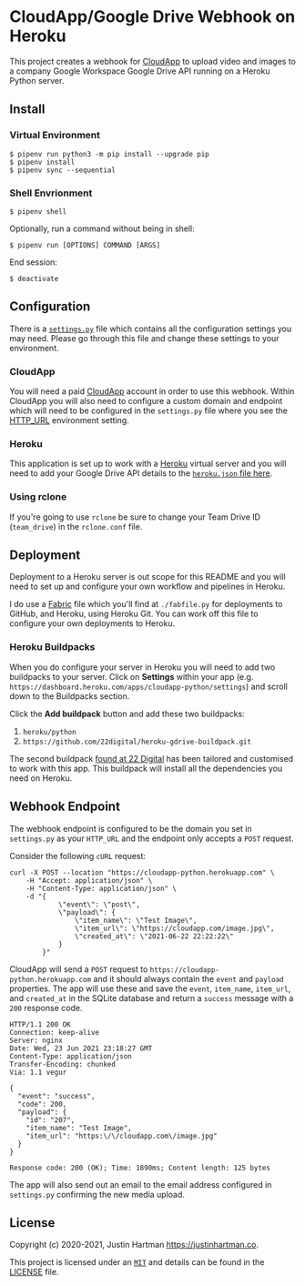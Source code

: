 # CloudApp/Google Drive Webhook on Heroku

This project creates a webhook for [CloudApp][cloudapp] to upload video and
images to a company Google Workspace Google Drive API running on a Heroku
Python server.

## Install

### Virtual Environment

```console
$ pipenv run python3 -m pip install --upgrade pip
$ pipenv install
$ pipenv sync --sequential
```

### Shell Envrionment

```console
$ pipenv shell
```

Optionally, run a command without being in shell:

```console
$ pipenv run [OPTIONS] COMMAND [ARGS]
```

End session:

```console
$ deactivate
```

## Configuration

There is a [`settings.py`][settings] file which contains all the configuration
settings you may need. Please go through this file and change these settings
to your environment.

### CloudApp

You will need a paid [CloudApp][cloudapp] account in order to use this webhook.
Within CloudApp you will also need to configure a custom domain and endpoint
which will need to be configured in the `settings.py` file where you see the
[HTTP_URL][appurl] environment setting.

### Heroku

This application is set up to work with a [Heroku][heroku] virtual server and
you will need to add your Google Drive API details to the
[`heroku.json` file here][heroku-config].

### Using rclone

If you're going to use `rclone` be sure to change your Team Drive ID
(`team_drive`) in the `rclone.conf` file.

## Deployment

Deployment to a Heroku server is out scope for this README and you will
need to set up and configure your own workflow and pipelines in Heroku.

I do use a [Fabric][fabric] file which you'll find at `./fabfile.py` for
deployments to GitHub, and Heroku, using Heroku Git. You can work off this file
to configure your own deployments to Heroku.

### Heroku Buildpacks

When you do configure your server in Heroku you will need to add two buildpacks
to your server. Click on **Settings** within your app
(e.g. `https://dashboard.heroku.com/apps/cloudapp-python/settings`) and scroll
down to the Buildpacks section.

Click the **Add buildpack** button and add these two buildpacks:

1. `heroku/python`
2. `https://github.com/22digital/heroku-gdrive-buildpack.git`

The second buildpack [found at 22 Digital][buildpack] has been
tailored and customised to work with this app. This buildpack
will install all the dependencies you need on Heroku.

## Webhook Endpoint

The webhook endpoint is configured to be the domain you set in `settings.py` as
your `HTTP_URL` and the endpoint only accepts a `POST` request.

Consider the following `cURL` request:

```
curl -X POST --location "https://cloudapp-python.herokuapp.com" \
    -H "Accept: application/json" \
    -H "Content-Type: application/json" \
    -d "{
            \"event\": \"post\",
            \"payload\": {
                \"item_name\": \"Test Image\",
                \"item_url\": \"https://cloudapp.com/image.jpg\",
                \"created_at\": \"2021-06-22 22:22:22\"
            }
        }"
```

CloudApp will send a `POST` request to `https://cloudapp-python.herokuapp.com`
and it should always contain the `event` and `payload` properties. The app will
use these and save the `event`, `item_name`, `item_url`, and `created_at` in the
SQLite database and return a `success` message with a `200` response code.

```
HTTP/1.1 200 OK
Connection: keep-alive
Server: nginx
Date: Wed, 23 Jun 2021 23:18:27 GMT
Content-Type: application/json
Transfer-Encoding: chunked
Via: 1.1 vegur

{
  "event": "success",
  "code": 200,
  "payload": {
    "id": "207",
    "item_name": "Test Image",
    "item_url": "https:\/\/cloudapp.com\/image.jpg"
  }
}

Response code: 200 (OK); Time: 1890ms; Content length: 125 bytes
```

The app will also send out an email to the email address configured in
`settings.py` confirming the new media upload.

## License

Copyright (c) 2020-2021, Justin Hartman <https://justinhartman.co>.

This project is licensed under an [`MIT`][mit] and details can be found in the
[LICENSE][license] file.


[heroku]: https://heroku.com
[fabric]: https://getfabric.com
[cloudapp]: https://getcloudapp.com
[license]: LICENSE
[mit]: https://opensource.org/licenses/MIT
[buildpack]: https://github.com/22digital/heroku-gdrive-buildpack
[settings]: https://github.com/justinhartman/cloudapp-webhook/blob/master/settings.py
[appurl]: https://github.com/justinhartman/cloudapp-webhook/blob/master/settings.py#L34
[heroku-config]: https://github.com/justinhartman/cloudapp-webhook/blob/master/.config/heroku.json
